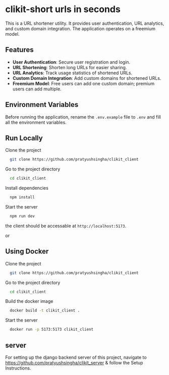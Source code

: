 # clikit-short urls in seconds

This is a URL shortener utility. It provides user authentication, URL analytics, and custom domain integration. The application operates on a freemium model.

## Features

- **User Authentication**: Secure user registration and login.
- **URL Shortening**: Shorten long URLs for easier sharing.
- **URL Analytics**: Track usage statistics of shortened URLs.
- **Custom Domain Integration**: Add custom domains for shortened URLs.
- **Freemium Model**: Free users can add one custom domain; premium users can add multiple.

## Environment Variables

Before running the application, rename the `.env.example` file to `.env` and fill all the environment variables.



## Run Locally

Clone the project

```bash
  git clone https://github.com/pratyushsingha/clikit_client
```

Go to the project directory

```bash
  cd clikit_client
```

Install dependencies

```bash
  npm install
```

Start the server

```bash
  npm run dev
```
the client should be accessable at `http://localhost:5173`.

or

## Using Docker

Clone the project

```bash
  git clone https://github.com/pratyushsingha/clikit_client
```

Go to the project directory

```bash
  cd clikit_client
```

Build the docker image

```bash
  docker build -t clikit_client .
```

Start the server

```bash
  docker run -p 5173:5173 clikit_client
```
## server
For setting up the django backend server of this project, navigate to https://github.com/pratyushsingha/clikit_server & follow the Setup Instructions.


